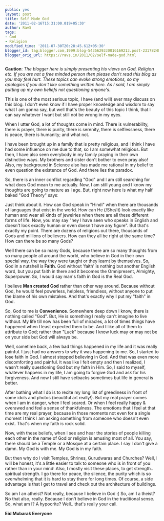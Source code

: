 ```yaml
---
public: yes
layout: post
title: Self Made God
date: '2011-02-16T15:31:00.019+05:30'
author: RavS
tags:
- God
- Religion
modified_time: '2011-07-30T20:28:45.612+05:30'
blogger_id: tag:blogger.com,1999:blog-5435629330016169213.post-2317824856906773783
blogger_orig_url: https://ravs.in/2011/02/self-made-god.html
---
```


**Caution**: _The blogger here is simply presenting his views on God, Religion etc. If you are not a free minded person then please don't read this blog as you may feel hurt. These topics can evoke strong emotions, so my apologies if you don't like something written here. As I said, I am simply putting up my own beliefs not questioning anyone's_.

This is one of the most serious topic, I have (and will) ever may discuss on this blog. I don't even know if I have proper knowledge and wisdom to say what I am gonna say, but well that's the beauty of this topic I think, that I can say whatever I want but still not be wrong in my eyes.

When I utter God, a lot of thoughts come in mind. There is vulnerability, there is prayer, there is purity, there is serenity, there is selflessness, there is peace, there is humanity; and what not.

I have been brought up in a family that is pretty religious, and I think I have had some influence on me due to that, so I am somewhat religious. But then, I have also seen everybody in my family praying in their own distinctive ways. My brothers and sister don't bother to even pray also! Also, my background in Science also has made me rational in my belief to even question the existence of God. And there lies the paradox.

So, there is an inner conflict regarding "God" and I am still searching for what does God mean to me actually. Now, I am still young and I know my thoughts are going to mature as I age. But, right now here is what my half baked "God Theory" says:

Just think about it. How can God speak in "Hindi" when there are thousands of languages that exist in the world. How can He (/She/It) look exactly like human and wear all kinds of jewelries when there are all these different forms of life. Now, you may say "hey I have seen who speaks in English and doesn't look exactly human or even doesn't have any figure". But that's exactly my point. There are dozens of religions out there, thousands of Gods and millions of believers. How can they all be right at the same time? How can there be so many Gods?

Well there can be so many Gods, because there are so many thoughts from so many people all around the world, who believe in God in their own special way, the way they were taught or they learnt by themselves. So, God in a nutshell is **Faith**. God without 'faith' is nothing but another English word, but you put faith in there and it becomes the Omnipresent, Almighty, Superpower. So, I would say man's faith in God is the Real God.

I believe **Man created God** rather than other way around. Because without God, he would feel powerless, helpless, friendless, without anyone to put the blame of his own mistakes. And that's exactly why I put my "faith" in God.

So, God to me is **Convenience**. Somewhere deep down I know, there is nothing called "God". But, He is something I really can't imagine to live without. My life till now has been full of miracles, a lot of times things have happened when I least expected them to be. And I like all of them to attribute to God; rather than "Luck" because I know luck may or may not be on your side but God will always be.

Well, sometime back, a few bad things happened in my life and it was really painful. I just had no answers to why it was happening to me. So, I started to lose faith in God. I almost stopped believing in God. And that was even more discomforting and painful. It was like I felt empty and then I realized, I wasn't really questioning God but my faith in Him. So, I said to myself, whatever happens in my life, I am going to forgive God and ask for his forgiveness. And now I still have setbacks sometimes but life in general is better.

After bathing what I do is to recite my long list of greediness in front of some idols and photos (beautiful art really!). But my real prayer comes when I am in danger, when I feel scared. Or when I feel really happy & overawed and feel a sense of thankfulness. The emotions that I feel at that time are my real prayer, because in those moments not even for a single moment I think I am asking something from someone who doesn't even exist. That's when my faith is rock solid.

Now, with these beliefs, when I see and hear the stories of people killing each other in the name of God or religion is amusing most of all. You say, there should be a Temple or a Mosque at a certain place. I say I don't give a damn. My God is with me. My God is in my faith.

But then why do I visit Temples, Shrines, Gurudwaras and Churches? Well, I will be honest, it's a little easier to talk to someone who is in front of you rather than in your mind! Also, I mostly visit these places, to get strength.. spiritual strength. I go there for peace, the silence, the purity which is so overwhelming that it is hard to stay there for long times. Of course, a side advantage is that I get to travel and check out the architecture of buildings.

So am I an atheist? Not really, because I believe in God :) So, am I a theist? No that also, really. Because I don't believe in God in the traditional sense. So, what am I? A hypocrite? Well.. that's really your call.

**Eid Mubarak Everyone**
